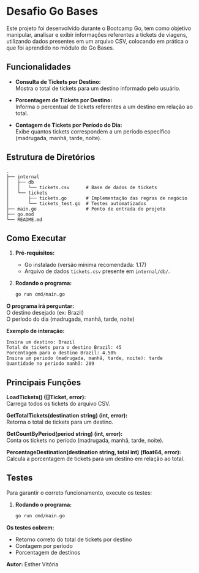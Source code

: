 # Desafio Go Bases

Este projeto foi desenvolvido durante o Bootcamp Go, tem como objetivo manipular, analisar e exibir informações referentes a tickets de viagens, utilizando dados presentes em um arquivo CSV, colocando em prática o que foi aprendido no módulo de Go Bases.

## Funcionalidades

- **Consulta de Tickets por Destino:**  
  Mostra o total de tickets para um destino informado pelo usuário.

- **Porcentagem de Tickets por Destino:**  
  Informa o percentual de tickets referentes a um destino em relação ao total.

- **Contagem de Tickets por Período do Dia:**  
  Exibe quantos tickets correspondem a um período específico (madrugada, manhã, tarde, noite).

## Estrutura de Diretórios

```
.
├── internal
│   ├── db
│   │   └── tickets.csv      # Base de dados de tickets
│   └── tickets
│       ├── tickets.go       # Implementação das regras de negócio
│       └── tickets_test.go  # Testes automatizados
├── main.go                  # Ponto de entrada do projeto
├── go.mod
└── README.md
```

## Como Executar

1. **Pré-requisitos:**
   - Go instalado (versão mínima recomendada: 1.17)
   - Arquivo de dados `tickets.csv` presente em `internal/db/`.

2. **Rodando o programa:**

   ```bash
   go run cmd/main.go

**O programa irá perguntar:**  
O destino desejado (ex: Brazil)  
O período do dia (madrugada, manhã, tarde, noite)

**Exemplo de interação:** 
```
Insira um destino: Brazil
Total de tickets para o destino Brazil: 45
Porcentagem para o destino Brazil: 4.50%
Insira um periodo (madrugada, manhã, tarde, noite): tarde
Quantidade no periodo manhã: 289  
```

## Principais Funções
**LoadTickets() ([]Ticket, error):**  
Carrega todos os tickets do arquivo CSV.

**GetTotalTickets(destination string) (int, error):**   
Retorna o total de tickets para um destino.

**GetCountByPeriod(period string) (int, error):**  
Conta os tickets no período (madrugada, manhã, tarde, noite).

**PercentageDestination(destination string, total int) (float64, error):**  
Calcula a porcentagem de tickets para um destino em relação ao total.

## Testes

Para garantir o correto funcionamento, execute os testes:


1. **Rodando o programa:**

   ```bash
   go run cmd/main.go

**Os testes cobrem:**  
- Retorno correto do total de tickets por destino
- Contagem por período
- Porcentagem de destinos



**Autor:**
Esther Vitória
